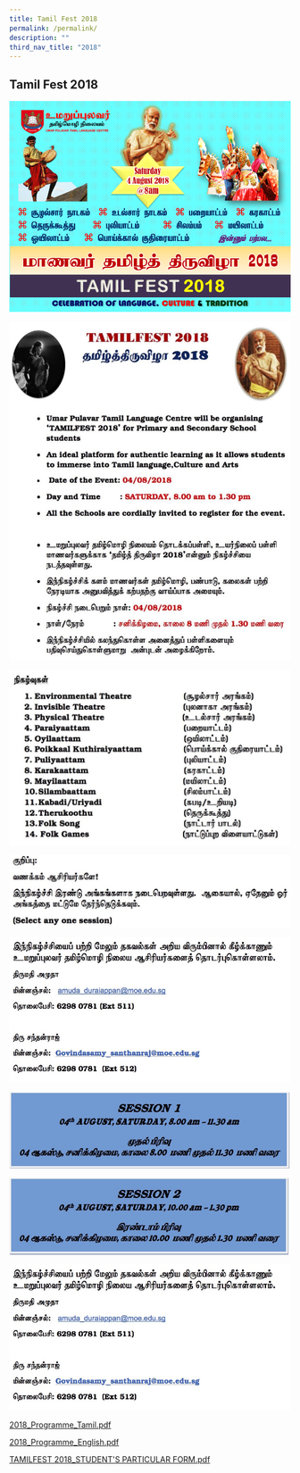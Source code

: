 ```yaml
---
title: Tamil Fest 2018
permalink: /permalink/
description: ""
third_nav_title: "2018"
---
```


## Tamil Fest 2018

![](/images/TamilFest_FrontPageUpdated.png)

![](/images/TamilFest2018_1-850x1024.jpeg)

![](/images/TamilFest2018_2.jpeg)

![](/images/TamilFest2018_3.jpeg)

![](/images/TamilFest2018_4.jpeg)

![](/images/TamilFest2018_Session1.jpeg)

![](/images/TamilFest2018_Session2.jpeg)

![](/images/TamilFest2018_4.jpeg)

[2018_Programme_Tamil.pdf](/files/2018_Programme-_Tamil.pdf)

[2018_Programme_English.pdf](/files/2018_Programme_English.pdf)

[TAMILFEST 2018_STUDENT'S PARTICULAR FORM.pdf](/files/TAMILF_1.pdf)
